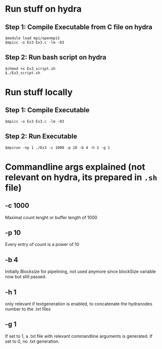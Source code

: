 # Run stuff on hydra
## Step 1: Compile Executable from C file on hydra
    $module load mpi/openmpiS
    $mpicc -o Ex3 Ex3.c -lm -O3

## Step 2: Run bash script on hydra
    $chmod +x Ex3_script.sh
    $./Ex3_script.sh

# Run stuff locally
## Step 1: Compile Executable
    $mpicc -o Ex3 Ex3.c -lm -O3

## Step 2: Run Executable
    $mpirun -np 1 ./Ex3 -c 1000 -p 10 -b 4 -h 1 -g 1

# Commandline args explained (not relevant on hydra, its prepared in `.sh` file)


## -c 1000
Maximal count lenght or buffer length of 1000

## -p 10
Every entry of count is a power of 10

## -b 4
Initially Blocksize for pipelining, not used anymore since blockSize variable now but still passed. 

## -h 1
only relevant if textgeneration is enabled, to concatenate the hydranodes number to the .txt files

## -g 1
If set to 1, a .txt file with relevant commandline arguments is generated. If set to 0, no .txt generation.

